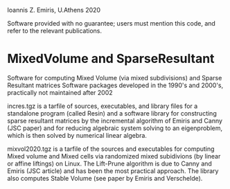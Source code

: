Ioannis Z. Emiris, U.Athens 2020

Software provided with no guarantee; users must mention this code, and refer to the relevant publications.

# MixedVolume and SparseResultant

Software for computing Mixed Volume (via mixed subdivisions) and Sparse Resultant matrices
Software packages developed in the 1990's and 2000's, practically not maintained after 2002

incres.tgz is a tarfile of sources, executables, and library files for a standalone program (called Resin) and a software library for constructing sparse resultant matrices by the incremental algorithm of Emiris and Canny (JSC paper) and for reducing algebraic system solving to an eigenproblem, which is then solved by numerical linear algebra.

mixvol2020.tgz is a tarfile of the sources and executables for computing Mixed volume and Mixed cells via randomized mixed subidivions (by linear or affine liftings) on Linux. The Lift-Prune algorithm is due to Canny and Emiris (JSC article) and has been the most practical approach. The library also computes Stable Volume (see paper by Emiris and Verschelde).

